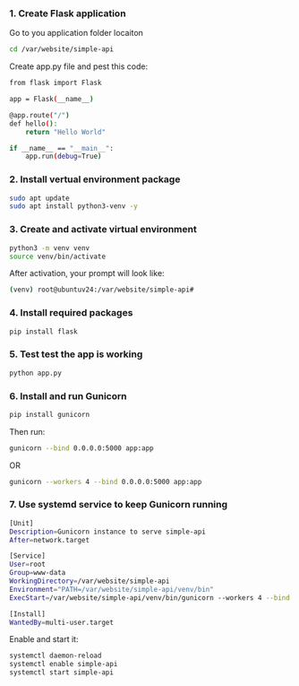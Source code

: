 ### 1. Create Flask application 
Go to you application folder locaiton
```bash
cd /var/website/simple-api
```

Create app.py file and pest this code:

```bash
from flask import Flask

app = Flask(__name__)

@app.route("/")
def hello():
    return "Hello World"

if __name__ == "__main__":
    app.run(debug=True)

```

### 2. Install vertual environment package

```bash
sudo apt update
sudo apt install python3-venv -y
```

### 3. Create and activate virtual environment 

```bash
python3 -m venv venv
source venv/bin/activate
```
After activation, your prompt will look like:

```bash
(venv) root@ubuntuv24:/var/website/simple-api#
```

### 4. Install required packages

```bash
pip install flask 
```

### 5. Test test the app is working

```bash
python app.py
```
### 6. Install and run Gunicorn

```bash
pip install gunicorn
```
Then run:
```bash
gunicorn --bind 0.0.0.0:5000 app:app
```
OR

```bash
gunicorn --workers 4 --bind 0.0.0.0:5000 app:app
```
### 7. Use systemd service to keep Gunicorn running

```bash
[Unit]
Description=Gunicorn instance to serve simple-api
After=network.target

[Service]
User=root
Group=www-data
WorkingDirectory=/var/website/simple-api
Environment="PATH=/var/website/simple-api/venv/bin"
ExecStart=/var/website/simple-api/venv/bin/gunicorn --workers 4 --bind 0.0.0.0:5000 app:app

[Install]
WantedBy=multi-user.target

```
Enable and start it:

```bash
systemctl daemon-reload
systemctl enable simple-api
systemctl start simple-api
```



